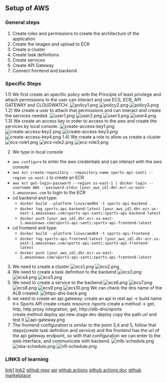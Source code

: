 ## Setup of AWS

### General steps
1) Create roles and permissions to create the architecture of the application
2) Create the images and upload to ECR
3) Create a cluster
4) Create task definitions
5) Create services
6) Create API Gateway
7) Connect frontend and backend

### Specific Steps
1.1) We first create an specific policy with the Principle of least privilege and attach permissions to the user can interact and use ECS, ECR, API GATEWAY and CLOUDWATCH.
![policy1.png](/images/create-policy1.png)
![policy2.png](/images/create-policy2.png)
![policy3.png](/images/create-policy3.png)
1.2) We create a user to attach that permissions and can interact and create the services needed.
![user1.png](/images/create-user1.png)
![user2.png](/images/create-user2.png)
![user3.png](/images/create-user3.png)
![user4.png](/images/create-user4.png)
1.3) We create an access key in order to access to the aws and create the services by local console.
![create-access-key1.png](/images/create-access-key1.png)
![create-access-key2.png](/images/create-access-key2.png)
![create-access-key3.png](/images/create-access-key3.png)
![create-access-key4.png](/images/create-access-key4.png)
1.4) We create a role to allow us create a cluster
![ecs-role1.png](/images/ecs-role1.png)
![ecs-role2.png](/images/ecs-role2.png)
![ecs-role3.png](/images/ecs-role3.png)

2) We type in local console
- `aws configure` to enter the aws credentials and can interact with the aws console
- `aws ecr create-repository --repository-name sports-api-santi --region us-east-1` to create an ECR
- `aws ecr get-login-password --region us-east-1 | docker login --username AWS --password-stdin [your_aws_id].dkr.ecr.us-east-1.amazonaws.com` to login to the ECR
- cd backend and type:
	- `docker build --platform linux/amd64 -t sports-api-backend .`
	- `docker tag sports-api-backend:latest [your_aws_id].dkr.ecr.us-east-1.amazonaws.com/sports-api-santi:sports-api-backend-latest`
	- `docker push [your_aws_id].dkr.ecr.us-east-1.amazonaws.com/sports-api-santi:sports-api-frontend-latest`
- cd frontend and type:
	- `docker build --platform linux/amd64 -t sports-api-frontend .`
	- `docker tag sports-api-frontend:latest [your_aws_id].dkr.ecr.us-east-1.amazonaws.com/sports-api-santi:sports-api-frontend-latest`
	- `docker push [your_aws_id].dkr.ecr.us-east-1.amazonaws.com/sports-api-santi:sports-api-frontend-latest`

3) We need to create a cluster
![ecs1.png](/images/ecs1.png)
![ecs2.png](/images/ecs2.png)
4) We need to create a task definition to the backend
![ecs3.png](/images/ecs3.png)
![ecs4.png](/images/ecs4.png)
![ecs5.png](/images/ecs5.png)
5) We need to create a service to the backend
![ecs6.png](/images/ecs6.png)
![ecs7.png](/images/ecs7.png)
![ecs8.png](/images/ecs8.png)
![ecs9.png](/images/ecs9.png)
![ecs10.png](/images/ecs10.png)
We can check the dns name of the ALB created:
![https-dns-back.png](/images/https-dns-back.png)
6) we need to create an api gateway:
	create an api
	in rest api -> build
	name it-> Sports API
	create
	create resource
	/sports
	create a method -> get, http, http proxy integration, get, http://elb-dns/sports  
	create method
	deploy api
	new stage
	dev
	deploy
	copy the path url and test it
![api-gateway.png](/images/api-gateway.png)
7) The frontend configuration is similar to the point 3,4 and 5, follow that steps(create task definition and service) and the frontend has the url of the api gateway endpoint, so with that configuration we can enter to the web interface, and communicate with backend.
![mlb-schedule.png](/images/mlb-schedule.png)
![nba-schedule.png](/images/nba-schedule.png)
![nfl-schedule.png](/images/nfl-schedule.png)

### LINKS of learning
[link1](https://www.youtube.com/watch?app=desktop&v=sF9_YzOrmTs "link1")
[link2](https://www.youtube.com/watch?v=Wh8rmZhekrE "link2")
[github repo](https://github.com/ifeanyiro9/containerized-sports-api "github repo")
[api](https://serpapi.com/ "api")
[github actions](https://www.youtube.com/watch?v=R8_veQiYBjI "github actions")
[github actions doc](https://docs.github.com/en/actions "github actions doc")
[github marketplace](https://github.com/marketplace "github marketplace")
